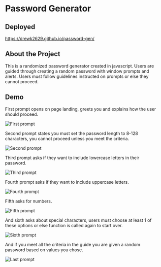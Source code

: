 # Password Generator
## Deployed 
https://drewk2629.github.io/password-gen/

## About the Project
This is a randomized password generator created in javascript. Users are guided through creating a random password with window prompts and alerts.
Users must follow guidelines instructed on prompts or else they cannot proceed.

## Demo



First prompt opens on page landing, greets you and explains how the user should proceed.


![First prompt](https://user-images.githubusercontent.com/94206317/150659048-4d343c8e-ed7c-44a7-b42a-ac70df364fd3.png)
  


Second prompt states you must set the password length to 8-128 characters, you cannot proceed unless you meet the criteria.


![Second prompt](https://user-images.githubusercontent.com/94206317/150659050-4dc502a1-aae1-4cb4-809e-1e56130fd09c.png)


Third prompt asks if they want to include lowercase letters in their password.


![Third prompt](https://user-images.githubusercontent.com/94206317/150659053-6735e57d-3c88-414a-a783-2b5bd5c91496.png)


Fourth prompt asks if they want to include uppercase letters.


![Fourth prompt](https://user-images.githubusercontent.com/94206317/150659055-0006fa71-6a0e-4d9c-b59d-3c5a3bbaf65e.png)


Fifth asks for numbers.


![Fifth prompt](https://user-images.githubusercontent.com/94206317/150659056-e4e32dde-8a7a-4546-b8b2-4d7691137b28.png)


And sixth asks about special characters, users must choose at least 1 of these options or else function is called again to start over.


![Sixth prompt](https://user-images.githubusercontent.com/94206317/150659059-4d761b00-4950-4f85-8c22-6767517eb1ea.png)


And if you meet all the criteria in the guide you are given a random password based on values you chose.


![Last prompt](https://user-images.githubusercontent.com/94206317/150659060-904ff0fc-94a3-4c23-8373-1b623c3ca9ff.png)

